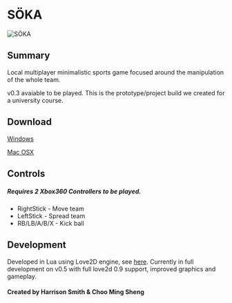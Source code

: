 SÖKA
====

![SÖKA](http://www.hazagame.com/img/projects/project-02b.png)

## Summary

Local multiplayer minimalistic sports game focused around the manipulation of the whole team.

v0.3 avaiable to be played. This is the prototype/project build we created for a university course.

## Download

[Windows](https://github.com/hazagame/soka/releases/download/v0.3.1/SOKA_v0.3_win.zip)

[Mac OSX](https://github.com/hazagame/soka/releases/download/v0.3/SOKA.zip)

## Controls

##### Requires 2 Xbox360 Controllers to be played.

   - RightStick  - Move team  
   - LeftStick   - Spread team  
   - RB/LB/A/B/X - Kick ball  

## Development

Developed in Lua using Love2D engine, see [here](http://love2d.org).
Currently in full development on v0.5 with full love2d 0.9 support, improved graphics and gameplay.

#### Created by Harrison Smith & Choo Ming Sheng
